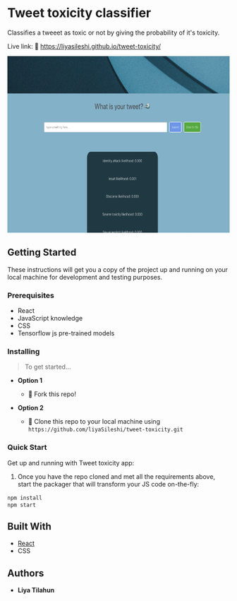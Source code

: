 # Tweet toxicity classifier

Classifies a tweeet as toxic or not by giving the probability of it's toxicity.

Live link: 🔗 https://liyasileshi.github.io/tweet-toxicity/

<img src='public/tweet-preview.png' height='400' width='auto'>


## Getting Started

These instructions will get you a copy of the project up and running on your local machine for development and testing purposes.

### Prerequisites

- React
- JavaScript knowledge
- CSS
- Tensorflow js pre-trained models

### Installing

> To get started...


- **Option 1**
    - 🍴 Fork this repo!

- **Option 2**
    - 👯 Clone this repo to your local machine using `https://github.com/liyaSileshi/tweet-toxicity.git`

### Quick Start

Get up and running with Tweet toxicity app:

1. Once you have the repo cloned and met all the requirements above, start the
packager that will transform your JS code on-the-fly:
```
npm install
npm start
```

## Built With

* [React](https://reactjs.org/)
* CSS

## Authors 

* **Liya Tilahun** 

